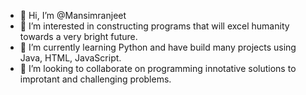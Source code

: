 - 👋 Hi, I’m @Mansimranjeet
- 👀 I’m interested in constructing programs that will excel humanity towards a very bright future.
- 🌱 I’m currently learning Python and have build many projects using Java, HTML, JavaScript.
- 💞️ I’m looking to collaborate on programming innotative solutions to improtant and challenging problems.
